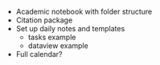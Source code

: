 
- Academic notebook with folder structure
- Citation package
- Set up daily notes and templates
	- tasks example
	- dataview example
- Full calendar?
